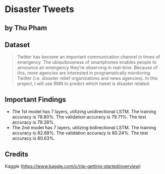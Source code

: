 # Disaster Tweets
## by Thu Pham


## Dataset

>  Twitter has become an important communication channel in times of emergency. The ubiquitousness of smartphones enables people to announce an emergency they’re observing in real-time. Because of this, more agencies are interested in programatically monitoring Twitter (i.e. disaster relief organizations and news agencies).
>  In this project, I will use RNN to predict which tweet is disaster related.


## Important Findings

- The 1st model has 7 layers, utilizing unidirectional LSTM. The training accuracy is 78.80%. The validation accuracy is 79.71%. The test accuracy is 79.28%.
- The 2nd model has 7 layers, utilizing bidirectional LSTM. The training accuracy is 82.68%. The validation accuracy is 80.24%. The test accuracy is 80.63%.


## Credits

Kaggle (https://www.kaggle.com/c/nlp-getting-started/overview)
